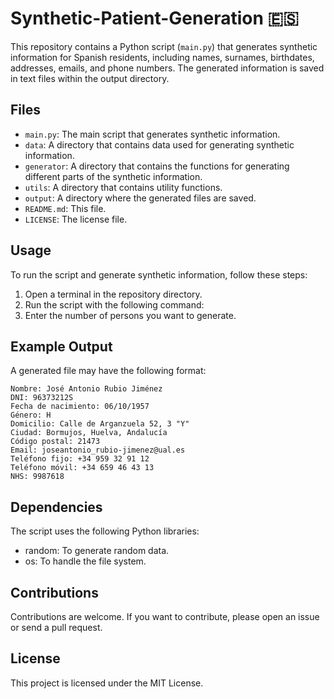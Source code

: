 # Synthetic-Patient-Generation 🇪🇸
This repository contains a Python script (`main.py`) that generates synthetic information for Spanish residents, including names, surnames, birthdates, addresses, emails, and phone numbers. The generated information is saved in text files within the output directory.

## Files
- `main.py`: The main script that generates synthetic information.
- `data`: A directory that contains data used for generating synthetic information.
- `generator`: A directory that contains the functions for generating different parts of the synthetic information.
- `utils`: A directory that contains utility functions.
- `output`: A directory where the generated files are saved.
- `README.md`: This file.
- `LICENSE`: The license file.

## Usage

To run the script and generate synthetic information, follow these steps:

1. Open a terminal in the repository directory.
2. Run the script with the following command:
3. Enter the number of persons you want to generate.

## Example Output
A generated file may have the following format:
    
```plaintext
Nombre: José Antonio Rubio Jiménez
DNI: 96373212S
Fecha de nacimiento: 06/10/1957
Género: H
Domicilio: Calle de Arganzuela 52, 3 "Y"
Ciudad: Bormujos, Huelva, Andalucía
Código postal: 21473
Email: joseantonio_rubio-jimenez@ual.es
Teléfono fijo: +34 959 32 91 12
Teléfono móvil: +34 659 46 43 13
NHS: 9987618
```

## Dependencies
The script uses the following Python libraries:
- random: To generate random data.
- os: To handle the file system.

## Contributions
Contributions are welcome. If you want to contribute, please open an issue or send a pull request.

## License
This project is licensed under the MIT License.

